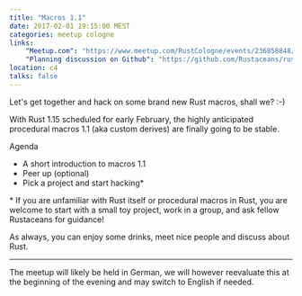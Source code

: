 ```yaml
---
title: "Macros 1.1"
date: 2017-02-01 19:15:00 MEST
categories: meetup cologne
links:
    "Meetup.com": "https://www.meetup.com/RustCologne/events/236858848/"
    "Planning discussion on Github": "https://github.com/Rustaceans/rust-cologne/issues/22"
location: c4
talks: false
---
```

Let's get together and hack on some brand new Rust macros, shall we? :-)

With Rust 1.15 scheduled for early February, the highly anticipated procedural
macros 1.1 (aka custom derives) are finally going to be stable.

Agenda

* A short introduction to macros 1.1
* Peer up (optional)
* Pick a project and start hacking\*

\* If you are unfamiliar with Rust itself or procedural macros in Rust, you
are welcome to start with a small toy project, work in a group, and ask fellow
Rustaceans for guidance!

As always, you can enjoy some drinks, meet nice people and discuss about Rust.

- - -

The meetup will likely be held in German, we will however reevaluate this at the beginning
of the evening and may switch to English if needed.
